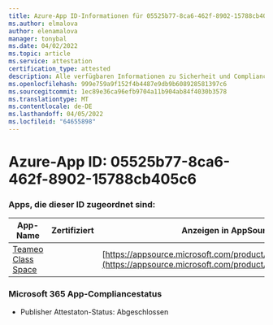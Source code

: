```yaml
---
title: Azure-App ID-Informationen für 05525b77-8ca6-462f-8902-15788cb405c6
ms.author: elmalova
author: elenamalova
manager: tonybal
ms.date: 04/02/2022
ms.topic: article
ms.service: attestation
certification_type: attested
description: Alle verfügbaren Informationen zu Sicherheit und Compliance für 05525b77-8ca6-462f-8902-15788cb405c6.
ms.openlocfilehash: 999e759a9f152f4b4487e9db9b608928581397c6
ms.sourcegitcommit: 1ec89e36ca96efb9704a11b904ab84f4030b3578
ms.translationtype: MT
ms.contentlocale: de-DE
ms.lasthandoff: 04/05/2022
ms.locfileid: "64655898"
---
```

# <a name="azure-app-id-05525b77-8ca6-462f-8902-15788cb405c6"></a>Azure-App ID: 05525b77-8ca6-462f-8902-15788cb405c6


### <a name="apps-associated-with-this-id"></a>Apps, die dieser ID zugeordnet sind:
| **App-Name** | **Zertifiziert** | **Anzeigen in AppSource** |
|--------------|---------------|-----------------------|
| [Teameo Class Space](../forward/WA200003630.md) |  | [https://appsource.microsoft.com/product/office/WA200003630](https://appsource.microsoft.com/product/office/WA200003630) |

### <a name="microsoft-365-app-compliance-status"></a>Microsoft 365 App-Compliancestatus
- Publisher Attestaton-Status: Abgeschlossen
